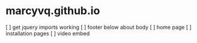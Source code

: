 # marcyvq.github.io

 [ ] get jquery imports working
 [ ] footer below about body
 [ ] home page
 [ ] installation pages
 [ ] video embed

